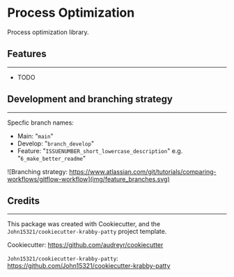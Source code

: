 # Process Optimization

Process optimization library.

## Features
---

* TODO

## Development and branching strategy
---

Specfic branch names:

* Main: "`main`"
* Develop: "`branch_develop`"
* Feature: "`ISSUENUMBER_short_lowercase_description`" e.g. "`6_make_better_readme`"

![Branching strategy: https://www.atlassian.com/git/tutorials/comparing-workflows/gitflow-workflow](img/feature_branches.svg)

## Credits
---

This package was created with Cookiecutter, and the
`John15321/cookiecutter-krabby-patty` project template.

Cookiecutter: <https://github.com/audreyr/cookiecutter>

`John15321/cookiecutter-krabby-patty`: <https://github.com/John15321/cookiecutter-krabby-patty>
